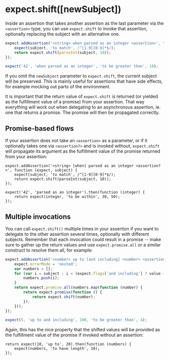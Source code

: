 # expect.shift([newSubject])

Inside an assertion that takes another assertion as the last parameter via
the `<assertion>` type, you can use `expect.shift` to invoke that assertion,
optionally replacing the subject with an alternative one.

```js
expect.addAssertion('<string> when parsed as an integer <assertion>', function (expect, subject) {
    expect(subject, 'to match', /^[1-9][0-9]*$/);
    return expect.shift(parseInt(subject, 10));
});

expect('42', 'when parsed as an integer', 'to be greater than', 10);
```

If you omit the `newSubject` parameter to `expect.shift`, the current subject
will be preserved. This is mainly useful for assertions that have side effects,
for example mocking out parts of the environment.

It is important that the return value of `expect.shift` is returned (or yielded
as the fulfillment value of a promise) from your assertion. That way everything
will work out when delegating to an asynchronous assertion, ie. one that returns
a promise. The promise will then be propagated correctly.

## Promise-based flows

If your assertion does not take an `<assertion>` as a parameter, or if it
optionally takes one via `<assertion?>` and is invoked without,
`expect.shift` will propagate its argument as the fulfillment value of the
promise returned from your assertion:

```js#freshExpect:true
expect.addAssertion('<string> [when] parsed as an integer <assertion?>', function (expect, subject) {
    expect(subject, 'to match', /^[1-9][0-9]*$/);
    return expect.shift(parseInt(subject, 10));
});

expect('42', 'parsed as an integer').then(function (integer) {
    return expect(integer, 'to be within', 30, 50);
});
```

## Multiple invocations

You can call `expect.shift()` multiple times in your assertion if you want
to delegate to the other assertion several times, optionally with different
subjects. Remember that each invocation could result in a promise -- make
sure to gather up the return values and use `expect.promise.all` or a similar
construct to resolve them all, for example:

```js
expect.addAssertion('<number> up to [and including] <number> <assertion?>', function (expect, subject, value) {
    expect.errorMode = 'nested';
    var numbers = [];
    for (var i = subject ; i < (expect.flags['and including'] ? value + 1 : value) ; i += 1) {
        numbers.push(i);
    }
    return expect.promise.all(numbers.map(function (number) {
        return expect.promise(function () {
            return expect.shift(number);
        });
    }));
});

expect(5, 'up to and including', 100, 'to be greater than', 4);
```

Again, this has the nice property that the shifted values will be provided as
the fulfillment value of the promise if invoked without an assertion:

```js#async:true
return expect(10, 'up to', 20).then(function (numbers) {
    expect(numbers, 'to have length', 10);
});
```
